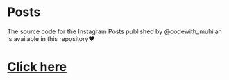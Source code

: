 # Posts
The source code for the Instagram Posts published by @codewith_muhilan is available in this repository❤️
<h1><a href="https://ii17011701.github.io/Posts/">Click here </a></h1>

